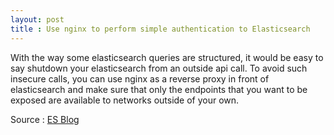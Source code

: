 ```yaml
---
layout: post
title : Use nginx to perform simple authentication to Elasticsearch
---
```


With the way some elasticsearch queries are structured, it would be easy to say shutdown your elasticsearch from an outside api call. To avoid such insecure calls, you can  use nginx as a reverse proxy in front of elasticsearch and make sure that only the endpoints that you want to be exposed are available to networks outside of your own. 

Source : [ES Blog](http://www.elasticsearch.org/blog/playing-http-tricks-nginx/)